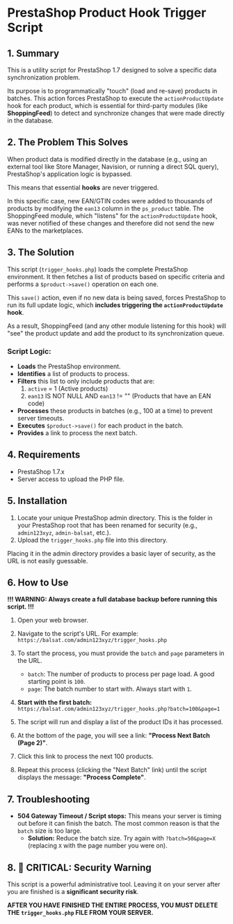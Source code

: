 # PrestaShop Product Hook Trigger Script

## 1. Summary

This is a utility script for PrestaShop 1.7 designed to solve a specific data synchronization problem.

Its purpose is to programmatically "touch" (load and re-save) products in batches. This action forces PrestaShop to execute the `actionProductUpdate` hook for each product, which is essential for third-party modules (like **ShoppingFeed**) to detect and synchronize changes that were made directly in the database.

## 2. The Problem This Solves

When product data is modified directly in the database (e.g., using an external tool like Store Manager, Navision, or running a direct SQL query), PrestaShop's application logic is bypassed.

This means that essential **hooks** are never triggered.

In this specific case, new EAN/GTIN codes were added to thousands of products by modifying the `ean13` column in the `ps_product` table. The ShoppingFeed module, which "listens" for the `actionProductUpdate` hook, was never notified of these changes and therefore did not send the new EANs to the marketplaces.

## 3. The Solution

This script (`trigger_hooks.php`) loads the complete PrestaShop environment. It then fetches a list of products based on specific criteria and performs a `$product->save()` operation on each one.

This `save()` action, even if no new data is being saved, forces PrestaShop to run its full update logic, which **includes triggering the `actionProductUpdate` hook**.

As a result, ShoppingFeed (and any other module listening for this hook) will "see" the product update and add the product to its synchronization queue.

### Script Logic:

* **Loads** the PrestaShop environment.
* **Identifies** a list of products to process.
* **Filters** this list to only include products that are:
    1.  `active` = 1 (Active products)
    2.  `ean13` IS NOT NULL AND `ean13` != "" (Products that have an EAN code)
* **Processes** these products in batches (e.g., 100 at a time) to prevent server timeouts.
* **Executes** `$product->save()` for each product in the batch.
* **Provides** a link to process the next batch.

## 4. Requirements

* PrestaShop 1.7.x
* Server access to upload the PHP file.

## 5. Installation

1.  Locate your unique PrestaShop admin directory. This is the folder in your PrestaShop root that has been renamed for security (e.g., `admin123xyz`, `admin-balsat`, etc.).
2.  Upload the `trigger_hooks.php` file into this directory.

Placing it in the admin directory provides a basic layer of security, as the URL is not easily guessable.

## 6. How to Use

**!!! WARNING: Always create a full database backup before running this script. !!!**

1.  Open your web browser.
2.  Navigate to the script's URL. For example:
    `https://balsat.com/admin123xyz/trigger_hooks.php`
3.  To start the process, you must provide the `batch` and `page` parameters in the URL.
    * `batch`: The number of products to process per page load. A good starting point is `100`.
    * `page`: The batch number to start with. Always start with `1`.

4.  **Start with the first batch:**
    `https://balsat.com/admin123xyz/trigger_hooks.php?batch=100&page=1`

5.  The script will run and display a list of the product IDs it has processed.
6.  At the bottom of the page, you will see a link: **"Process Next Batch (Page 2)"**.
7.  Click this link to process the next 100 products.
8.  Repeat this process (clicking the "Next Batch" link) until the script displays the message: **"Process Complete"**.

## 7. Troubleshooting

* **504 Gateway Timeout / Script stops:** This means your server is timing out before it can finish the batch. The most common reason is that the `batch` size is too large.
    * **Solution:** Reduce the batch size. Try again with `?batch=50&page=X` (replacing `X` with the page number you were on).

## 8. 🚨 CRITICAL: Security Warning

This script is a powerful administrative tool. Leaving it on your server after you are finished is a **significant security risk**.

**AFTER YOU HAVE FINISHED THE ENTIRE PROCESS, YOU MUST DELETE THE `trigger_hooks.php` FILE FROM YOUR SERVER.**
